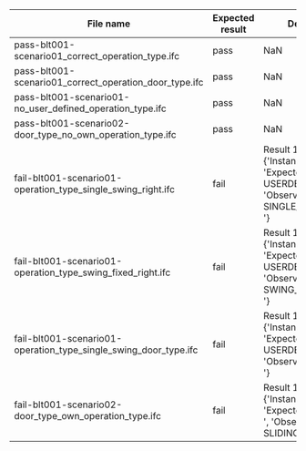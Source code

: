 

| File name | Expected result | Description |
| --- | --- | --- |
| pass-blt001-scenario01\_correct\_operation\_type.ifc | pass | NaN |
| pass-blt001-scenario01\_correct\_operation\_door\_type.ifc | pass | NaN |
| pass-blt001-scenario01-no\_user\_defined\_operation\_type.ifc | pass | NaN |
| pass-blt001-scenario02-door\_type\_no\_own\_operation\_type.ifc | pass | NaN |
| fail-blt001-scenario01-operation\_type\_single\_swing\_right.ifc | fail | Result 1: {'Instance\_id': '', 'Expected': ' value : USERDEFINED ', 'Observed': ' value : SINGLE\_SWING\_RIGHT '} |
| fail-blt001-scenario01-operation\_type\_swing\_fixed\_right.ifc | fail | Result 1: {'Instance\_id': '', 'Expected': ' value : USERDEFINED ', 'Observed': ' value : SWING\_FIXED\_RIGHT '} |
| fail-blt001-scenario01-operation\_type\_single\_swing\_door\_type.ifc | fail | Result 1: {'Instance\_id': '', 'Expected': ' value : USERDEFINED ', 'Observed': ' value : () '} |
| fail-blt001-scenario02-door\_type\_own\_operation\_type.ifc | fail | Result 1: {'Instance\_id': '', 'Expected': ' value : () ', 'Observed': ' value : SLIDING\_TO\_RIGHT '} |

